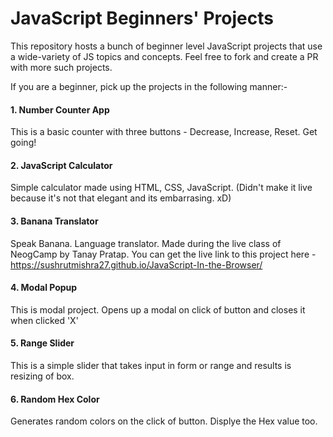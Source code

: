 # JavaScript Beginners' Projects

This repository hosts a bunch of beginner level JavaScript projects that use a wide-variety of JS topics and concepts. Feel free to fork and create a PR with more such projects. 

If you are a beginner, pick up the projects in the following manner:- 

#### 1. Number Counter App
This is a basic counter with three buttons - Decrease, Increase, Reset. Get going!

#### 2. JavaScript Calculator
Simple calculator made using HTML, CSS, JavaScript. (Didn't make it live because it's not that elegant and its embarrasing. xD)

#### 3. Banana Translator
Speak Banana. Language translator. Made during the live class of NeogCamp by Tanay Pratap. You can get the live link to this project here - 
https://sushrutmishra27.github.io/JavaScript-In-the-Browser/

#### 4. Modal Popup
This is modal project. Opens up a modal on click of button and closes it when clicked 'X'

#### 5. Range Slider
This is a simple slider that takes input in form or range and results is resizing of box.

#### 6. Random Hex Color
Generates random colors on the click of button. Displye the Hex value too.
